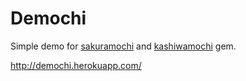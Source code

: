 # Demochi

Simple demo for [sakuramochi](https://github.com/mashiro/sakuramochi) and [kashiwamochi](https://github.com/mashiro/kashiwamochi) gem.

http://demochi.herokuapp.com/
